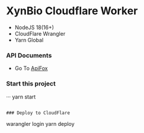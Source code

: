 # XynBio Cloudflare Worker

- NodeJS 18(16+)
- CloudFlare Wrangler
- Yarn Global

### API Documents

- Go To [ApiFox](https://xynbio-data.apifox.cn/)

### Start this project

···
yarn start
```

### Deploy to CloudFlare

```
warangler login
yarn deploy
```